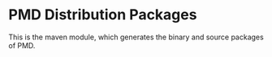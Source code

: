 # PMD Distribution Packages

This is the maven module, which generates the binary and source packages of PMD.

